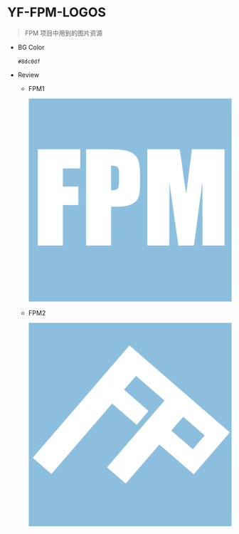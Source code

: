 # YF-FPM-LOGOS

> FPM 项目中用到的图片资源

- BG Color

  `#8dc0df`

- Review
  - FPM1

    ![FPM1](./images/fpm1/fpm1-500_500.png)

  - FPM2

    ![FPM2](./images/fpm2/fpm2-500_500.png)